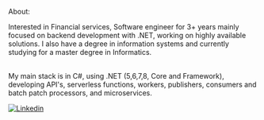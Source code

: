 About:

Interested in Financial services, Software engineer for 3+ years mainly focused on backend development with .NET, working on highly available solutions. I also have a degree in information systems and currently studying for a master degree in Informatics.

   
<br>
My main stack is in C#, using .NET (5,6,7,8, Core and Framework), developing API's, serverless functions, workers, publishers, consumers and batch patch processors, and microservices.

<br>  



<a href="https://www.linkedin.com/in/gabriel-pizzani-palhares/"><img src="https://img.shields.io/badge/LinkedIn-0077B5?style=for-the-badge&logo=linkedin&logoColor=white" alt="Linkedin" ></a>
